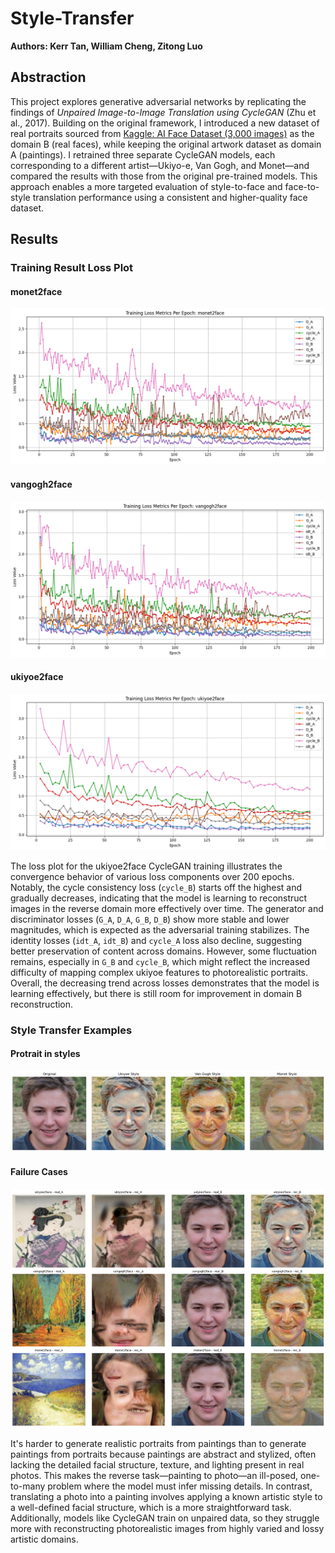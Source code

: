 # Style-Transfer

**Authors: Kerr Tan, William Cheng, Zitong Luo**

## Abstraction

This project explores generative adversarial networks by replicating the findings of *Unpaired Image-to-Image Translation using CycleGAN* (Zhu et al., 2017). Building on the original framework, I introduced a new dataset of real portraits sourced from [Kaggle: AI Face Dataset (3,000 images)](https://www.kaggle.com/datasets/shavaizbutt/ai-face-dataset-3000-images/data) as the domain B (real faces), while keeping the original artwork dataset as domain A (paintings). I retrained three separate CycleGAN models, each corresponding to a different artist—Ukiyo-e, Van Gogh, and Monet—and compared the results with those from the original pre-trained models. This approach enables a more targeted evaluation of style-to-face and face-to-style translation performance using a consistent and higher-quality face dataset.

## Results

### Training Result Loss Plot 

#### monet2face
![photo](images/monet_loss.png)

#### vangogh2face
![photo](images/vangogh_loss.png)

#### ukiyoe2face
![photo](images/ukiyoe_loss.png)

The loss plot for the ukiyoe2face CycleGAN training illustrates the convergence behavior of various loss components over 200 epochs. Notably, the cycle consistency loss (`cycle_B`) starts off the highest and gradually decreases, indicating that the model is learning to reconstruct images in the reverse domain more effectively over time. The generator and discriminator losses (`G_A`, `D_A`, `G_B`, `D_B`) show more stable and lower magnitudes, which is expected as the adversarial training stabilizes. The identity losses (`idt_A`, `idt_B`) and `cycle_A` loss also decline, suggesting better preservation of content across domains. However, some fluctuation remains, especially in `G_B` and `cycle_B`, which might reflect the increased difficulty of mapping complex ukiyoe features to photorealistic portraits. Overall, the decreasing trend across losses demonstrates that the model is learning effectively, but there is still room for improvement in domain B reconstruction.


### Style Transfer Examples

#### Protrait in styles
![photo](images/face_in_styles.png)

#### Failure Cases
![photo2](images/recA_recB.png)

It's harder to generate realistic portraits from paintings than to generate paintings from portraits because paintings are abstract and stylized, often lacking the detailed facial structure, texture, and lighting present in real photos. This makes the reverse task—painting to photo—an ill-posed, one-to-many problem where the model must infer missing details. In contrast, translating a photo into a painting involves applying a known artistic style to a well-defined facial structure, which is a more straightforward task. Additionally, models like CycleGAN train on unpaired data, so they struggle more with reconstructing photorealistic images from highly varied and lossy artistic domains.